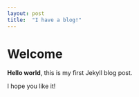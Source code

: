```yaml
---
layout: post
title:  "I have a blog!"
---
```


# Welcome

**Hello world**, this is my first Jekyll blog post.

I hope you like it!
